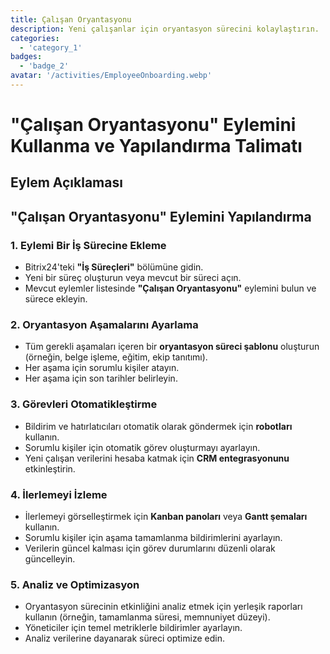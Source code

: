 ```yaml
---
title: Çalışan Oryantasyonu
description: Yeni çalışanlar için oryantasyon sürecini kolaylaştırın.
categories: 
  - 'category_1'
badges: 
  - 'badge_2'
avatar: '/activities/EmployeeOnboarding.webp'
---
```

# "Çalışan Oryantasyonu" Eylemini Kullanma ve Yapılandırma Talimatı

## Eylem Açıklaması

## **"Çalışan Oryantasyonu" Eylemini Yapılandırma**

### 1. Eylemi Bir İş Sürecine Ekleme
- Bitrix24'teki **"İş Süreçleri"** bölümüne gidin.
- Yeni bir süreç oluşturun veya mevcut bir süreci açın.
- Mevcut eylemler listesinde **"Çalışan Oryantasyonu"** eylemini bulun ve sürece ekleyin.

### 2. Oryantasyon Aşamalarını Ayarlama
- Tüm gerekli aşamaları içeren bir **oryantasyon süreci şablonu** oluşturun (örneğin, belge işleme, eğitim, ekip tanıtımı).
- Her aşama için sorumlu kişiler atayın.
- Her aşama için son tarihler belirleyin.

### 3. Görevleri Otomatikleştirme
- Bildirim ve hatırlatıcıları otomatik olarak göndermek için **robotları** kullanın.
- Sorumlu kişiler için otomatik görev oluşturmayı ayarlayın.
- Yeni çalışan verilerini hesaba katmak için **CRM entegrasyonunu** etkinleştirin.

### 4. İlerlemeyi İzleme
- İlerlemeyi görselleştirmek için **Kanban panoları** veya **Gantt şemaları** kullanın.
- Sorumlu kişiler için aşama tamamlanma bildirimlerini ayarlayın.
- Verilerin güncel kalması için görev durumlarını düzenli olarak güncelleyin.

### 5. Analiz ve Optimizasyon
- Oryantasyon sürecinin etkinliğini analiz etmek için yerleşik raporları kullanın (örneğin, tamamlanma süresi, memnuniyet düzeyi).
- Yöneticiler için temel metriklerle bildirimler ayarlayın.
- Analiz verilerine dayanarak süreci optimize edin.